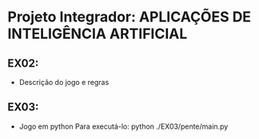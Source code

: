 # Projeto Integrador: APLICAÇÕES DE INTELIGÊNCIA ARTIFICIAL

## EX02:
- Descrição do jogo e regras

## EX03:
- Jogo em python
Para executá-lo: python ./EX03/pente/main.py
